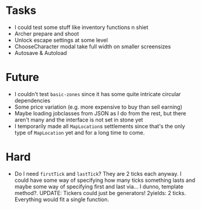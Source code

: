 # Tasks
* I could test some stuff like inventory functions n shiet
* Archer prepare and shoot
* Unlock escape settings at some level
* ChooseCharacter modal take full width on smaller screensizes
* Autosave & Autoload

# Future
* I couldn't test `basic-zones` since it has some quite intricate circular dependencies
* Some price variation (e.g. more expensive to buy than sell earning)
* Maybe loading jobclasses from JSON as I do from the rest, but there aren't many and the interface is not set in stone yet
* I temporarily made all `MapLocation`s settlements since that's the only type of `MapLocation` yet and for a long time to come.

# Hard
* Do I need `firstTick` and `lastTick`? They are 2 ticks each anyway. I could have some way of specifying how many ticks something lasts and maybe some way of specifying first and last via... I dunno, template method?. UPDATE: Tickers could just be generators! 2yields: 2 ticks. Everything would fit a single function.
